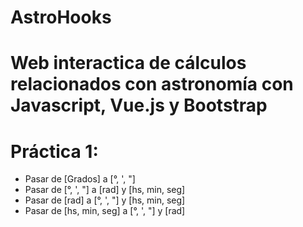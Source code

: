 # AstroHooks

# Web interactica de cálculos relacionados con astronomía con Javascript, Vue.js y Bootstrap

# Práctica 1:
- Pasar de [Grados] a [°, ', "]
- Pasar de [°, ', "] a [rad] y [hs, min, seg]
- Pasar de [rad] a [°, ', "] y [hs, min, seg]
- Pasar de [hs, min, seg] a [°, ', "] y [rad]